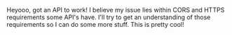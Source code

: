 Heyooo, got an API to work! I believe my issue lies within CORS and HTTPS requirements some API's have. I'll try to get an understanding of those requirements so I can do some more stuff. This is pretty cool!
